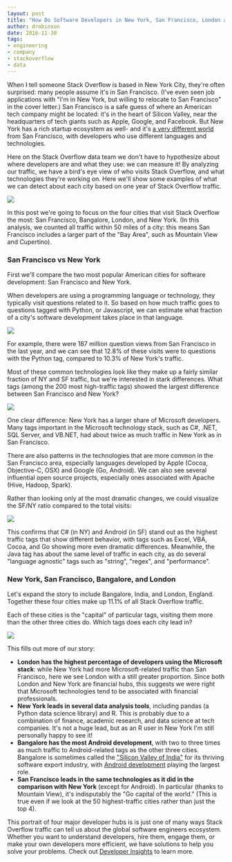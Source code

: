 ```yaml
---
layout: post
title: "How Do Software Developers in New York, San Francisco, London and Bangalore Differ?"
author: drobinson
date: 2016-11-30
tags:
- engineering
- company
- stackoverflow
- data
---
```

 
When I tell someone Stack Overflow is based in New York City, they're often surprised: many people assume it's in San Francisco. (I've even seen job applications with "I'm in New York, but willing to relocate to San Francisco" in the cover letter.) San Francisco is a safe guess of where an American tech company might be located: it's in the heart of Silicon Valley, near the headquarters of tech giants such as Apple, Google, and Facebook. But New York has a rich startup ecosystem as well- and it's [a very different world](http://www.businessinsider.com/difference-between-nyc-and-sf-tech-scene-2016-7) from San Francisco, with developers who use different languages and technologies.

Here on the Stack Overflow data team we don't have to hypothesize about where developers are and what they use: we can measure it! By analyzing our traffic, we have a bird's eye view of who visits Stack Overflow, and what technologies they're working on. Here we'll show some examples of what we can detect about each city based on one year of Stack Overflow traffic.

![](https://i.stack.imgur.com/cRPva.png)

In this post we're going to focus on the four cities that visit Stack Overflow the most: San Francisco, Bangalore, London, and New York. (In this analysis, we counted all traffic within 50 miles of a city: this means San Francisco includes a larger part of the "Bay Area", such as Mountain View and Cupertino).

### San Francisco vs New York

First we'll compare the two most popular American cities for software development: San Francisco and New York.

When developers are using a programming language or technology, they typically visit questions related to it. So based on how much traffic goes to questions tagged with Python, or Javascript, we can estimate what fraction of a city's software development takes place in that language.

![](https://i.stack.imgur.com/q3hJI.png)

For example, there were 187 million question views from San Francisco in the last year, and we can see that 12.8% of these visits were to questions with the Python tag, compared to 10.3% of New York's traffic.

Most of these common technologies look like they make up a fairly similar fraction of NY and SF traffic, but we're interested in stark differences. What tags (among the 200 most high-traffic tags) showed the largest difference between San Francisco and New York?

![](https://i.stack.imgur.com/LF9V2.png)

One clear difference: New York has a larger share of Microsoft developers. Many tags important in the Microsoft technology stack, such as C#, .NET, SQL Server, and VB.NET, had about twice as much traffic in New York as in San Francisco.

There are also patterns in the technologies that are more common in the San Francisco area, especially languages developed by Apple (Cocoa, Objective-C, OSX) and Google (Go, Android). We can also see several influential open source projects, especially ones associated with Apache (Hive, Hadoop, Spark).

Rather than looking only at the most dramatic changes, we could visualize the SF/NY ratio compared to the total visits:

![](https://i.stack.imgur.com/1gxZU.png)

This confirms that C# (in NY) and Android (in SF) stand out as the highest traffic tags that show different behavior, with tags such as Excel, VBA, Cocoa, and Go showing more even dramatic differences. Meanwhile, the Java tag has about the same level of traffic in each city, as do several "language agnostic" tags such as "string", "regex", and "performance".

### New York, San Francisco, Bangalore, and London

Let's expand the story to include Bangalore, India, and London, England. Together these four cities make up 11.1% of all Stack Overflow traffic.

Each of these cities is the "capital" of particular tags, visiting them more than the other three cities do. Which tags does each city lead in?

![](https://i.stack.imgur.com/9NX1c.png)

This fills out more of our story:

* **London has the highest percentage of developers using the Microsoft stack**: while New York had more Microsoft-related traffic than San Francisco, here we see London with a still greater proportion. Since both London and New York are financial hubs, this suggests we were right that Microsoft technologies tend to be associated with financial professionals.
* **New York leads in several data analysis tools**, including pandas (a Python data science library) and R. This is probably due to a combination of finance, academic research, and data science at tech companies. It's not a huge lead, but as an R user in New York I'm still personally happy to see it!
* **Bangalore has the most Android development**, with two to three times as much traffic to Android-related tags as the other three cities. Bangalore is sometimes called the ["Silicon Valley of India"](http://www.nytimes.com/2006/03/20/business/worldbusiness/is-the-next-silicon-valley-taking-root-in-bangalore.html) for its thriving software export industry, with [Android development](http://247wallst.com/apps-software/2016/11/18/where-do-all-those-mobile-apps-come-from/) playing the largest role.
* **San Francisco leads in the same technologies as it did in the comparison with New York** (except for Android). In particular (thanks to Mountain View), it's indisputably the "Go capital of the world." (This is true even if we look at the 50 highest-traffic cities rather than just the top 4).

This portrait of four major developer hubs is is just one of many ways Stack Overflow traffic can tell us about the global software engineers ecosystem. Whether you want to understand developers, hire them, engage them, or make your own developers more efficient, we have solutions to help you solve your problems. Check out [Developer Insights](https://business.stackoverflow.com/research/learn-more) to learn more.
